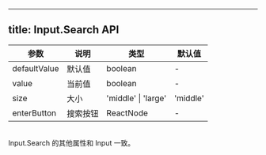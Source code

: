 <!--
 * @Description: 
 * @Author: linchaoting
 * @Date: 2021-03-04 10:46:45
 * @LastEditTime: 2021-03-04 11:01:35
-->
---
title: Input.Search API
---

| 参数 | 说明 | 类型 | 默认值 | 
| --- | --- | --- | --- | 
| defaultValue | 默认值 | boolean | - |
| value | 当前值 | boolean | - |
| size | 大小 | 'middle' \| 'large' | 'middle' |
| enterButton | 搜索按钮 | ReactNode | - |

<br>
Input.Search 的其他属性和 Input 一致。